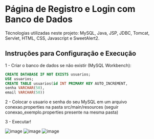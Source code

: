 # Página de Registro e Login com Banco de Dados

Técnologias utilizadas neste projeto: MySQL, Java, JSP, JDBC, Tomcat, Servlet, HTML, CSS, Javascript e SweetAlert2.

## Instruções para Configuração e Execução

 1 - Criar o banco de dados se não existir (MySQL Workbench):

```sql
CREATE DATABASE IF NOT EXISTS usuarios;
USE usuarios;
CREATE TABLE usuarios(id INT PRIMARY KEY AUTO_INCREMENT,
senha VARCHAR(50),
email VARCHAR(50))
```

2 - Colocar o usuario e senha do seu MySQL em um arquivo conexao.properties na pasta src/main/resources (seguir conexao_exemplo.properties presente na mesma pasta)

3 - Executar!

![image](https://github.com/user-attachments/assets/2381e81b-a2a5-4d83-986e-6449aa33b4d5)
![image](https://github.com/user-attachments/assets/878b5393-4a2c-4573-87ce-0b150f3eac81)
![image](https://github.com/user-attachments/assets/54a6e94f-7f08-40fb-a15a-c9dcb3a30396)
